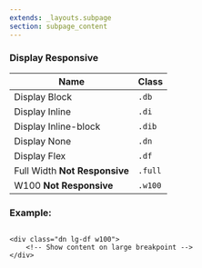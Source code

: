 ```yaml
---
extends: _layouts.subpage
section: subpage_content
---
```

<h3 class="tcg50 ft10 fw3 mb2 md-mb3 flex aic acc">Display <a class="badge br3 bg1 tcw ft3 uppercase ls1 fw6 ml1" title="These helpers accept responsive prefixes">Responsive</a></h3>

<table class="w100 mb6 ft4 tcg60 lh2">
    <thead>
        <tr class="brdr1--bottom bcg10">
            <th class="pv1">Name</th>
            <th class="pv1">Class</th>
        </tr>
    </thead>
    <tr class="brdr1--bottom bcg10">
        <td class="pv1">Display Block</td>
        <td class="pv1"><code>.db</code></td>
    </tr>
    <tr class="brdr1--bottom bcg10">
        <td class="pv1">Display Inline</td>
        <td class="pv1"><code>.di</code></td>
    </tr>
    <tr class="brdr1--bottom bcg10">
        <td class="pv1">Display Inline-block</td>
        <td class="pv1"><code>.dib</code></td>
    </tr>
    <tr class="brdr1--bottom bcg10">
        <td class="pv1">Display None</td>
        <td class="pv1"><code>.dn</code></td>
    </tr>
    <tr class="brdr1--bottom bcg10">
        <td class="pv1">Display Flex</td>
        <td class="pv1"><code>.df</code></td>
    </tr>
    <tr class="brdr1--bottom bcg10">
        <td class="pv1">Full Width <strong class="tc1 ft4 fw3 ml1">Not Responsive</strong></td>
        <td class="pv1"><code>.full</code></td>
    </tr>
    <tr class="brdr1--bottom bcg10">
        <td class="pv1">W100 <strong class="tc1 ft4 fw3 ml1">Not Responsive</strong></td>
        <td class="pv1"><code>.w100</code></td>
    </tr>
</table>

<h3 class="tcg50 ft6 fw3 mb2 md-mb3 flex aic acc">Example:</h3>

<pre class="mb4"><code class="language-html">
&lt;div class="dn lg-df w100"&gt;
    &lt;!-- Show content on large breakpoint --&gt;
&lt;/div&gt;
</code></pre>
